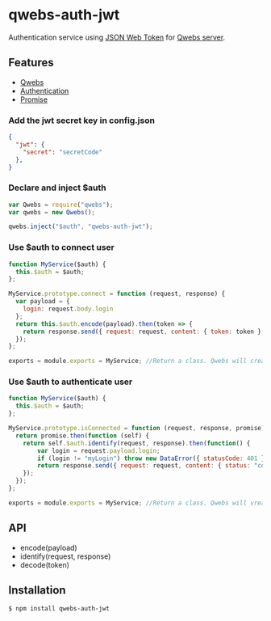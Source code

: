 # qwebs-auth-jwt
Authentication service using [JSON Web Token](https://www.npmjs.com/package/jwt-simple) for [Qwebs server](https://www.npmjs.com/package/qwebs).
  
## Features

  * [Qwebs](https://www.npmjs.com/package/qwebs)
  * [Authentication](https://www.npmjs.com/package/jwt-simple)
  * [Promise](https://www.npmjs.com/package/q)
  
### Add the jwt secret key in config.json

```json
{
  "jwt": {
    "secret": "secretCode"
  },
}
```

### Declare and inject $auth

```js
var Qwebs = require("qwebs");
var qwebs = new Qwebs();

qwebs.inject("$auth", "qwebs-auth-jwt");
```

### Use $auth to connect user

```js
function MyService($auth) {
  this.$auth = $auth;
};

MyService.prototype.connect = function (request, response) {
  var payload = { 
    login: request.body.login 
  };
  return this.$auth.encode(payload).then(token => {
    return response.send({ request: request, content: { token: token } });
  });
};

exports = module.exports = MyService; //Return a class. Qwebs will create it;
```

### Use $auth to authenticate user

```js
function MyService($auth) {
  this.$auth = $auth;
};

MyService.prototype.isConnected = function (request, response, promise) {
  return promise.then(function (self) { 
    return self.$auth.identify(request, response).then(function() {
        var login = request.payload.login;
        if (login != "myLogin") throw new DataError({ statusCode: 401 });
        return response.send({ request: request, content: { status: "connected" } });
    });
  });
};

exports = module.exports = MyService; //Return a class. Qwebs will vreate it;
```

## API

  * encode(payload)
  * identify(request, response)
  * decode(token)

## Installation

```bash
$ npm install qwebs-auth-jwt
```
